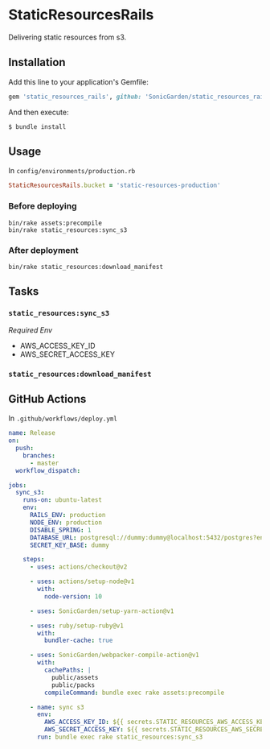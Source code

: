 # StaticResourcesRails

Delivering static resources from s3.

## Installation

Add this line to your application's Gemfile:

```ruby
gem 'static_resources_rails', github: 'SonicGarden/static_resources_rails'
```

And then execute:

    $ bundle install

## Usage

In `config/environments/production.rb`

```ruby
StaticResourcesRails.bucket = 'static-resources-production'
```

### Before deploying

```
bin/rake assets:precompile
bin/rake static_resources:sync_s3
```

### After deployment

```
bin/rake static_resources:download_manifest
```

## Tasks

### `static_resources:sync_s3`

_Required Env_

- AWS_ACCESS_KEY_ID
- AWS_SECRET_ACCESS_KEY

### `static_resources:download_manifest`

## GitHub Actions

In `.github/workflows/deploy.yml`

```yaml
name: Release
on:
  push:
    branches:
      - master
  workflow_dispatch:

jobs:
  sync_s3:
    runs-on: ubuntu-latest
    env:
      RAILS_ENV: production
      NODE_ENV: production
      DISABLE_SPRING: 1
      DATABASE_URL: postgresql://dummy:dummy@localhost:5432/postgres?encoding=utf8&pool=5&timeout=5000
      SECRET_KEY_BASE: dummy

    steps:
      - uses: actions/checkout@v2

      - uses: actions/setup-node@v1
        with:
          node-version: 10

      - uses: SonicGarden/setup-yarn-action@v1

      - uses: ruby/setup-ruby@v1
        with:
          bundler-cache: true

      - uses: SonicGarden/webpacker-compile-action@v1
        with:
          cachePaths: |
            public/assets
            public/packs
          compileCommand: bundle exec rake assets:precompile

      - name: sync s3
        env:
          AWS_ACCESS_KEY_ID: ${{ secrets.STATIC_RESOURCES_AWS_ACCESS_KEY_ID }}
          AWS_SECRET_ACCESS_KEY: ${{ secrets.STATIC_RESOURCES_AWS_SECRET_KEY_ID }}
        run: bundle exec rake static_resources:sync_s3
```
